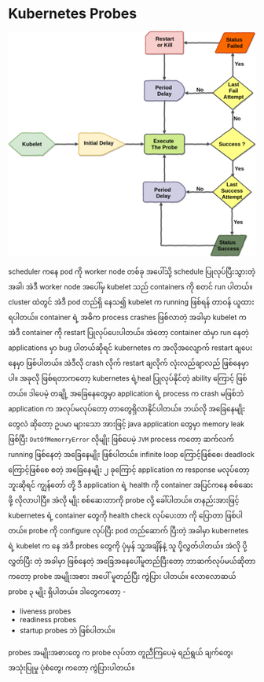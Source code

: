 # Kubernetes Probes

![Probes](../.gitbook/assets/probes.png)

scheduler ကနေ pod ကို worker node တစ်ခု အပေါ်သို့ schedule ပြုလုပ်ပြီးသွားတဲ့ အခါ၊ အဲဒီ worker node အပေါ်မှ kubelet သည် containers ကို စတင် run ပါတယ်။ cluster ထဲတွင် အဲဒီ pod တည်ရှိ နေသ၍ kubelet က running ဖြစ်ရန် တာဝန် ယူထားရပါတယ်။ container ရဲ့ အဓိက process crashes ဖြစ်လာတဲ့ အခါမှာ kubelet က အဲဒီ container ကို restart ပြုလုပ်ပေးပါတယ်။ အဲတော့ container ထဲမှာ run နေတဲ့ applications မှာ bug ပါတယ်ဆိုရင် kubernetes က အလိုအလျောက် restart ချပေးနေမှာ ဖြစ်ပါတယ်။ အဲဒီလို crash လိုက် restart ချလိုက် လုံးလည်ချာလည် ဖြစ်နေမှာပါ။ အခုလို ဖြစ်ရတာကတော့ kubernetes ရဲ့heal ပြုလုပ်နိုင်တဲ့ ability ကြောင့် ဖြစ်တယ်။ ဒါပေမဲ့ တချို့ အခြေနေတွေမှာ application ရဲ့ process က crash မဖြစ်ဘဲ application က အလုပ်မလုပ်တော့ တာတွေရှိလာနိုင်ပါတယ်။ ဘယ်လို အခြေနေမျိုးတွေလဲ ဆိုတော့ ဥပမာ များသော အားဖြင့် java application တွေမှာ memory leak ဖြစ်ပြီး `OutOfMemorryError` လိုမျိုး ဖြစ်ပေမဲ့ `JVM` process ကတော့ ဆက်လက် running ဖြစ်နေတဲ့ အခြေနေမျိုး ဖြစ်ပါတယ်။ infinite loop ကြောင့်ဖြစ်စေ၊ deadlock ကြောင့်ဖြစ်စေ စတဲ့ အခြေနေမျိုး ၂ ခုကြောင့် application က response မလုပ်တော့ဘူးဆိုရင် ကျွန်တော် တို့ ဒီ application ရဲ့ health ကို container အပြင်ကနေ စစ်ဆေးဖို့ လိုလာပါပြီ။ အဲလို မျိုး စစ်ဆေးတာကို probe လို့ ခေါ်ပါတယ်။ တနည်းအားဖြင့် kubernetes ရဲ့ container တွေကို health check လုပ်ပေးတာ ကို ပြောတာ ဖြစ်ပါတယ်။ probe ကို configure လုပ်ပြီး pod တည်ဆောက် ပြီးတဲ့ အခါမှာ kubernetes ရဲ့ kubelet က နေ အဲဒီ probes တွေကို ပုံမှန် သူ့အချိန်နဲ့ သူ ပို့လွှတ်ပါတယ်။ အဲလို ပို့လွှတ်ပြီး တဲ့ အခါမှာ ဖြစ်နေတဲ့ အခြေအနေပေါ်မူတည်ပြီးတော့ ဘာဆက်လုပ်မယ်ဆိုတာ ကတော့ probe အမျိုးအစား အပေါ် မူတည်ပြီး ကွဲပြား ပါတယ်။ လောလောဆယ် probe ၃ မျိုး ရှိပါတယ်။ ဒါတွေကတော့ -

* liveness probes 
* readiness probes 
* startup probes ဘဲ ဖြစ်ပါတယ်။

probes အမျိုးအစားတွေ က probe လုပ်တာ တူညီကြပေမဲ့ ရည်ရွယ် ချက်တွေ၊ အသုံးပြုမှု ပုံစံတွေ၊ ကတော့ ကွဲပြားပါတယ်။

